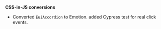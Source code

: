 **CSS-in-JS conversions**

- Converted `EuiAccordion` to Emotion. added Cypress test for real click events.
